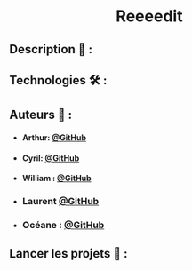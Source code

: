  # <p align="center"> Reeeedit </p>

## Description 📝 :


  
 

  
  
## Technologies 🛠️ :



## Auteurs 🙇 :

- #### Arthur: [@GitHub](https://github.com/L0wBly)
- #### Cyril: [@GitHub](https://github.com/Cyril-Mathe)
- #### William : [@GitHub](https://github.com/Wyll-exe)
- ### Laurent [@GitHub](https://github.com/dubois-laurent)
- ### Océane : [@GitHub](https://github.com/oceanegohiertallon)
  


## Lancer les projets 🚀 :



